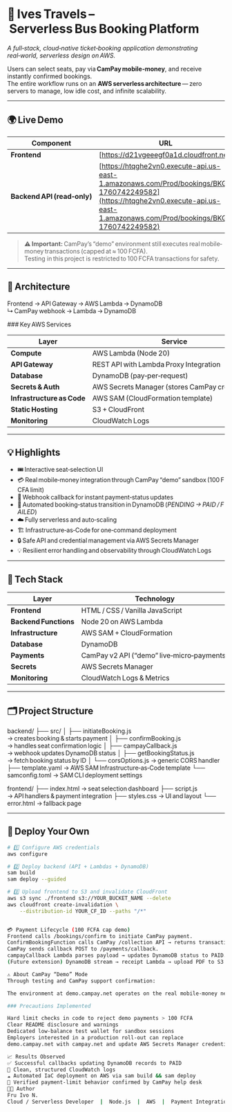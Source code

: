 # 🚌 Ives Travels – Serverless Bus Booking Platform

*A full‑stack, cloud‑native ticket‑booking application demonstrating real‑world, serverless design on AWS.*

Users can select seats, pay via **CamPay mobile‑money**, and receive instantly confirmed bookings.  
The entire workflow runs on an **AWS serverless architecture** — zero servers to manage, low idle cost, and infinite scalability.

---

## 🌍 Live Demo

| Component | URL |
|------------|-----|
| **Frontend** | [https://d21vgeeegf0a1d.cloudfront.net] | https://d21vgeeggf0a1d.cloudfront.net/
| **Backend API (read‑only)** | [https://htqghe2vn0.execute-api.us-east-1.amazonaws.com/Prod/bookings/BKG-1760742249582](https://htqghe2vn0.execute-api.us-east-1.amazonaws.com/Prod/bookings/BKG-1760742249582) |

> ⚠️ **Important:** CamPay’s “demo” environment still executes real mobile‑money transactions (capped at ≈ 100 FCFA).  
> Testing in this project is restricted to 100 FCFA transactions for safety.

---

## 🧩 Architecture
Frontend → API Gateway → AWS Lambda → DynamoDB
↳ CamPay webhook → Lambda → DynamoDB


### Key AWS Services

| Layer | Service |
|-------|----------|
| **Compute** | AWS Lambda (Node 20) |
| **API Gateway** | REST API with Lambda Proxy Integration |
| **Database** | DynamoDB (pay‑per‑request) |
| **Secrets & Auth** | AWS Secrets Manager (stores CamPay credentials) |
| **Infrastructure as Code** | AWS SAM (CloudFormation template) |
| **Static Hosting** | S3 + CloudFront |
| **Monitoring** | CloudWatch Logs |

---

## 💡 Highlights

- 🎟️ Interactive seat‑selection UI  
- 💳 Real mobile‑money integration through CamPay “demo” sandbox (100 FCFA limit)  
- 🔁 Webhook callback for instant payment‑status updates  
- 🧾 Automated booking‑status transition in DynamoDB (*PENDING → PAID / FAILED*)  
- ☁️ Fully serverless and auto‑scaling  
- 🏗️ Infrastructure‑as‑Code for one‑command deployment  
- 🔒 Safe API and credential management via AWS Secrets Manager  
- 💡 Resilient error handling and observability through CloudWatch Logs  

---

## 🧰 Tech Stack

| Layer | Technology |
|-------|-------------|
| **Frontend** | HTML / CSS / Vanilla JavaScript |
| **Backend Functions** | Node 20 on AWS Lambda |
| **Infrastructure** | AWS SAM + CloudFormation |
| **Database** | DynamoDB |
| **Payments** | CamPay v2 API (“demo” live‑micro‑payments) |
| **Secrets** | AWS Secrets Manager |
| **Monitoring** | CloudWatch Logs & Metrics |

---

## 🗂️ Project Structure
backend/
├── src/
│ ├── initiateBooking.js → creates booking & starts payment
│ ├── confirmBooking.js → handles seat confirmation logic
│ ├── campayCallback.js → webhook updates DynamoDB status
│ ├── getBookingStatus.js → fetch booking status by ID
│ └── corsOptions.js → generic CORS handler
├── template.yaml → AWS SAM Infrastructure‑as‑Code template
└── samconfig.toml → SAM CLI deployment settings

frontend/
├── index.html → seat selection dashboard
├── script.js → API handlers & payment integration
├── styles.css → UI and layout
└── error.html → fallback page


---

## 🚀 Deploy Your Own

```bash
# 1️⃣ Configure AWS credentials
aws configure

# 2️⃣ Deploy backend (API + Lambdas + DynamoDB)
sam build
sam deploy --guided

# 3️⃣ Upload frontend to S3 and invalidate CloudFront
aws s3 sync ./frontend s3://YOUR_BUCKET_NAME --delete
aws cloudfront create-invalidation \
    --distribution-id YOUR_CF_ID --paths "/*"


💳 Payment Lifecycle (100 FCFA cap demo)
Frontend calls /bookings/confirm to initiate CamPay payment.
ConfirmBookingFunction calls CamPay /collection API → returns transaction reference.
CamPay sends callback POST to /payments/callback.
campayCallback Lambda parses payload → updates DynamoDB status to PAID.
(Future extension) DynamoDB stream → receipt Lambda → upload PDF to S3.

⚠️ About CamPay “Demo” Mode
Through testing and CamPay support confirmation:

The environment at demo.campay.net operates on the real mobile‑money network but limits transactions to ≈ 100 FCFA each.

### Precautions Implemented

Hard limit checks in code to reject demo payments > 100 FCFA
Clear README disclosure and warnings
Dedicated low‑balance test wallet for sandbox sessions
Employers interested in a production roll‑out can replace
demo.campay.net with campay.net and update AWS Secrets Manager credentials accordingly.

📈 Results Observed
✅ Successful callbacks updating DynamoDB records to PAID
📄 Clean, structured CloudWatch logs
☁️ Automated IaC deployment on AWS via sam build && sam deploy
💬 Verified payment‑limit behavior confirmed by CamPay help desk
🧑‍💻 Author
Fru Ivo N.
Cloud / Serverless Developer  |  Node.js  |  AWS  |  Payment Integrations
















